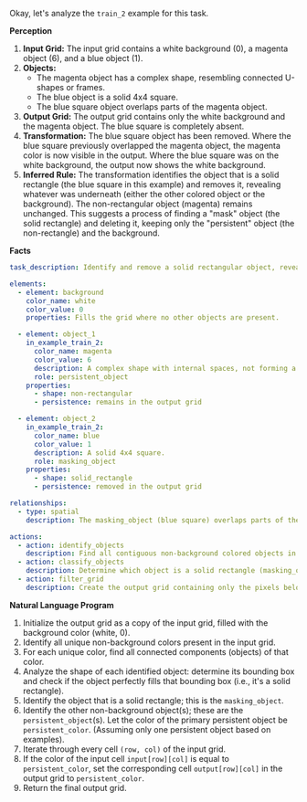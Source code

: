 Okay, let's analyze the `train_2` example for this task.

**Perception**

1.  **Input Grid:** The input grid contains a white background (0), a magenta object (6), and a blue object (1).
2.  **Objects:**
    *   The magenta object has a complex shape, resembling connected U-shapes or frames.
    *   The blue object is a solid 4x4 square.
    *   The blue square object overlaps parts of the magenta object.
3.  **Output Grid:** The output grid contains only the white background and the magenta object. The blue square is completely absent.
4.  **Transformation:** The blue square object has been removed. Where the blue square previously overlapped the magenta object, the magenta color is now visible in the output. Where the blue square was on the white background, the output now shows the white background.
5.  **Inferred Rule:** The transformation identifies the object that is a solid rectangle (the blue square in this example) and removes it, revealing whatever was underneath (either the other colored object or the background). The non-rectangular object (magenta) remains unchanged. This suggests a process of finding a "mask" object (the solid rectangle) and deleting it, keeping only the "persistent" object (the non-rectangle) and the background.

**Facts**


```yaml
task_description: Identify and remove a solid rectangular object, revealing the underlying persistent object and background.

elements:
  - element: background
    color_name: white
    color_value: 0
    properties: Fills the grid where no other objects are present.

  - element: object_1
    in_example_train_2:
      color_name: magenta
      color_value: 6
      description: A complex shape with internal spaces, not forming a solid rectangle.
      role: persistent_object
    properties:
      - shape: non-rectangular
      - persistence: remains in the output grid

  - element: object_2
    in_example_train_2:
      color_name: blue
      color_value: 1
      description: A solid 4x4 square.
      role: masking_object
    properties:
      - shape: solid_rectangle
      - persistence: removed in the output grid

relationships:
  - type: spatial
    description: The masking_object (blue square) overlaps parts of the persistent_object (magenta shape) and the background.

actions:
  - action: identify_objects
    description: Find all contiguous non-background colored objects in the input grid.
  - action: classify_objects
    description: Determine which object is a solid rectangle (masking_object) and which is not (persistent_object).
  - action: filter_grid
    description: Create the output grid containing only the pixels belonging to the persistent_object, placed on the background color.
```


**Natural Language Program**

1.  Initialize the output grid as a copy of the input grid, filled with the background color (white, 0).
2.  Identify all unique non-background colors present in the input grid.
3.  For each unique color, find all connected components (objects) of that color.
4.  Analyze the shape of each identified object: determine its bounding box and check if the object perfectly fills that bounding box (i.e., it's a solid rectangle).
5.  Identify the object that is a solid rectangle; this is the `masking_object`.
6.  Identify the other non-background object(s); these are the `persistent_object`(s). Let the color of the primary persistent object be `persistent_color`. (Assuming only one persistent object based on examples).
7.  Iterate through every cell `(row, col)` of the input grid.
8.  If the color of the input cell `input[row][col]` is equal to `persistent_color`, set the corresponding cell `output[row][col]` in the output grid to `persistent_color`.
9.  Return the final output grid.